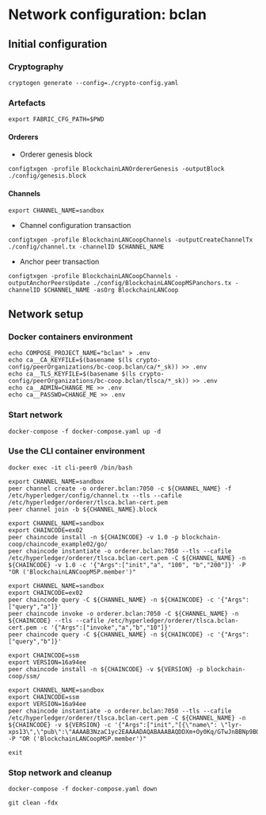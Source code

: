 # Network configuration: bclan


## Initial configuration


### Cryptography

```
cryptogen generate --config=./crypto-config.yaml
```


### Artefacts

```
export FABRIC_CFG_PATH=$PWD
```

#### Orderers

  * Orderer genesis block

```
configtxgen -profile BlockchainLANOrdererGenesis -outputBlock ./config/genesis.block
```

#### Channels

```
export CHANNEL_NAME=sandbox
```

  * Channel configuration transaction 

```
configtxgen -profile BlockchainLANCoopChannels -outputCreateChannelTx ./config/channel.tx -channelID $CHANNEL_NAME
```

  * Anchor peer transaction

```
configtxgen -profile BlockchainLANCoopChannels -outputAnchorPeersUpdate ./config/BlockchainLANCoopMSPanchors.tx -channelID $CHANNEL_NAME -asOrg BlockchainLANCoop
```

## Network setup

### Docker containers environment

```
echo COMPOSE_PROJECT_NAME="bclan" > .env
echo ca__CA_KEYFILE=$(basename $(ls crypto-config/peerOrganizations/bc-coop.bclan/ca/*_sk)) >> .env
echo ca__TLS_KEYFILE=$(basename $(ls crypto-config/peerOrganizations/bc-coop.bclan/tlsca/*_sk)) >> .env
echo ca__ADMIN=CHANGE_ME >> .env
echo ca__PASSWD=CHANGE_ME >> .env
```

### Start network

```
docker-compose -f docker-compose.yaml up -d
```

### Use the CLI container environment

```
docker exec -it cli-peer0 /bin/bash
```

```
export CHANNEL_NAME=sandbox
peer channel create -o orderer.bclan:7050 -c ${CHANNEL_NAME} -f /etc/hyperledger/config/channel.tx --tls --cafile /etc/hyperledger/orderer/tlsca.bclan-cert.pem
peer channel join -b ${CHANNEL_NAME}.block
```

```
export CHANNEL_NAME=sandbox
export CHAINCODE=ex02
peer chaincode install -n ${CHAINCODE} -v 1.0 -p blockchain-coop/chaincode_example02/go/
peer chaincode instantiate -o orderer.bclan:7050 --tls --cafile /etc/hyperledger/orderer/tlsca.bclan-cert.pem -C ${CHANNEL_NAME} -n ${CHAINCODE} -v 1.0 -c '{"Args":["init","a", "100", "b","200"]}' -P "OR ('BlockchainLANCoopMSP.member')"
```

```
export CHANNEL_NAME=sandbox
export CHAINCODE=ex02
peer chaincode query -C ${CHANNEL_NAME} -n ${CHAINCODE} -c '{"Args":["query","a"]}'
peer chaincode invoke -o orderer.bclan:7050 -C ${CHANNEL_NAME} -n ${CHAINCODE} --tls --cafile /etc/hyperledger/orderer/tlsca.bclan-cert.pem -c '{"Args":["invoke","a","b","10"]}'
peer chaincode query -C ${CHANNEL_NAME} -n ${CHAINCODE} -c '{"Args":["query","b"]}'
```

```
export CHAINCODE=ssm
export VERSION=16a94ee
peer chaincode install -n ${CHAINCODE} -v ${VERSION} -p blockchain-coop/ssm/
```

```
export CHANNEL_NAME=sandbox
export CHAINCODE=ssm
export VERSION=16a94ee
peer chaincode instantiate -o orderer.bclan:7050 --tls --cafile /etc/hyperledger/orderer/tlsca.bclan-cert.pem -C ${CHANNEL_NAME} -n ${CHAINCODE} -v ${VERSION} -c '{"Args":["init","[{\"name\": \"lyr-xps13\",\"pub\":\"AAAAB3NzaC1yc2EAAAADAQABAAABAQDDXm+Oy0Kq/GTwJnBBNp9BOA8neEoRSb1YV6V6oPbPSoHOmLQP00t6IuFy04lPY/KibkBv2G3x7OTZfT6NgXQ79Xg9gSRqPBB/ZQP4pPi1ifGBsM2v3Qe8DPQ6yrwcVdzr9a9iVXRhQvMPLBZydYKYA1ZpV6dTr3oXunuBXov/HmwxR5M8TQ21znHOUbO6AiWiXgsMC0E5pWjoLWhIzVMeOCmags4FvLmTIaCwRPmW8bOt7IVXWdVO3l4mS5v/M5zOSpf2s0gpdkkOtEy/nUFn6hBT7tIeVV9XI62wNB4YjivkF/Giw+czjZwa6V+d/PzLHtsuzuBEmdPeO9FfYnkb\"}]"]}' -P "OR ('BlockchainLANCoopMSP.member')"
```

```
exit
```

### Stop network and cleanup

```
docker-compose -f docker-compose.yaml down
```

```
git clean -fdx
```



